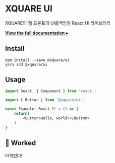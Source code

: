 

# XQUARE UI

XQUARE의 웹 프론트의 UI를책임질 React UI 라이브러리

[**View the full documentation ▸**](https://main--60e54adc171c1d003bf97d21.chromatic.com/)

## Install

```console
npm install --save @xquare/ui
yarn add @xquare/ui
```

## Usage

```jsx
import React, { Component } from 'react';

import { Button } from '@xquare/ui';

const Example: React.FC = () => {
    return(
        <Button>Hello, world!</Button>
    )
}
```

## 🎉 Worked

아직없다!


